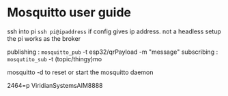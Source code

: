 # Mosquitto user guide

ssh into pi `ssh pi@ipaddress`
if config gives ip address. 
not a headless setup the pi works as the broker

publishing : `mosquitto_pub` -t esp32/qrPayload -m "message"
subscribing : `mosqutito_sub` -t (topic/thingy)mo

mosquitto -d to reset or start the mosquitto daemon

2464=p
ViridianSystemsAIM8888
